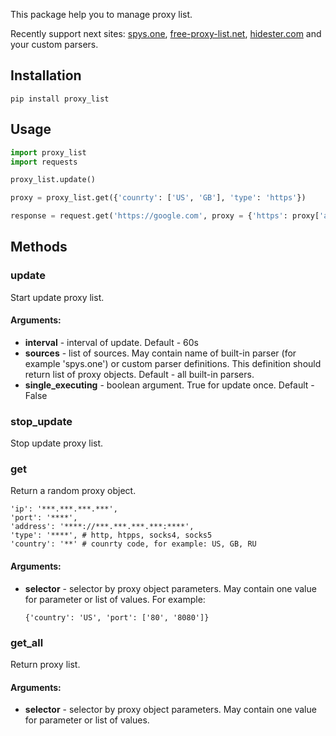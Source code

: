 This package help you to manage proxy list.

Recently support next sites:
<a href = 'http://spys.one/proxies/'>spys.one</a>,
<a href = 'https://free-proxy-list.net/'>free-proxy-list.net</a>,
<a href = 'https://hidester.com/proxylist/'>hidester.com</a>
and your custom parsers.

<h2> Installation </h2>

    pip install proxy_list

<h2> Usage </h2>

```python
import proxy_list
import requests

proxy_list.update()

proxy = proxy_list.get({'counrty': ['US', 'GB'], 'type': 'https'})

response = request.get('https://google.com', proxy = {'https': proxy['address'])})
```

<h2> Methods </h2>

<h3> update </h3>

Start update proxy list.

<h4> Arguments: </h4>
<ul>
    <li> <b>interval</b> - interval of update. Default - 60s</li>
    <li>
        <b>sources</b>
        - list of sources. May contain name of built-in parser
        (for example 'spys.one') or custom parser definitions. This definition
        should return list of proxy objects. Default - all built-in parsers.
    </li>
    <li> <b>single_executing</b> - boolean argument. True for update once. Default - False
</ul>

<h3> stop_update </h3>

Stop update proxy list.

<h3> get </h3>

Return a random proxy object.

    'ip': '***.***.***.***',
    'port': '****',
    'address': '****://***.***.***.***:****',
    'type': '****', # http, htpps, socks4, socks5
    'country': '**' # counrty code, for example: US, GB, RU

<h4> Arguments: </h4>
<ul>
    <li>
        <b>selector</b>
        - selector by proxy object parameters. May contain one value for parameter or
        list of values. For example:
    </li>

    {'country': 'US', 'port': ['80', '8080']}
</ul>

<h3> get_all </h3>

Return proxy list.

<h4> Arguments: </h4>
<ul>
    <li>
        <b>selector</b>
        - selector by proxy object parameters. May contain one value for parameter or
        list of values.
    </li>
</ul>

